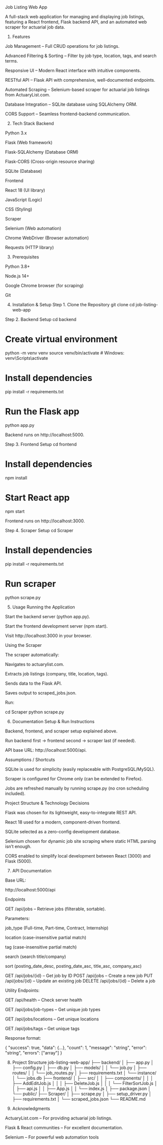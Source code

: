 Job Listing Web App

A full-stack web application for managing and displaying job listings, featuring a React frontend, Flask backend API, and an automated web scraper for actuarial job data.

1. Features

Job Management – Full CRUD operations for job listings.

Advanced Filtering & Sorting – Filter by job type, location, tags, and search terms.

Responsive UI – Modern React interface with intuitive components.

RESTful API – Flask API with comprehensive, well-documented endpoints.

Automated Scraping – Selenium-based scraper for actuarial job listings from ActuaryList.com.

Database Integration – SQLite database using SQLAlchemy ORM.

CORS Support – Seamless frontend-backend communication.

2. Tech Stack
Backend

Python 3.x

Flask (Web framework)

Flask-SQLAlchemy (Database ORM)

Flask-CORS (Cross-origin resource sharing)

SQLite (Database)

Frontend

React 18 (UI library)

JavaScript (Logic)

CSS (Styling)

Scraper

Selenium (Web automation)

Chrome WebDriver (Browser automation)

Requests (HTTP library)

3. Prerequisites

Python 3.8+

Node.js 14+

Google Chrome browser (for scraping)

Git

4. Installation & Setup
Step 1. Clone the Repository
git clone <repository-url>
cd job-listing-web-app

Step 2. Backend Setup
cd backend

# Create virtual environment
python -m venv venv
source venv/bin/activate   # Windows: venv\Scripts\activate

# Install dependencies
pip install -r requirements.txt

# Run the Flask app
python app.py


Backend runs on http://localhost:5000.

Step 3. Frontend Setup
cd frontend

# Install dependencies
npm install

# Start React app
npm start


Frontend runs on http://localhost:3000.

Step 4. Scraper Setup
cd Scraper

# Install dependencies
pip install -r requirements.txt

# Run scraper
python scrape.py

5. Usage
Running the Application

Start the backend server (python app.py).

Start the frontend development server (npm start).

Visit http://localhost:3000 in your browser.

Using the Scraper

The scraper automatically:

Navigates to actuarylist.com.

Extracts job listings (company, title, location, tags).

Sends data to the Flask API.

Saves output to scraped_jobs.json.

Run:

cd Scraper
python scrape.py

6. Documentation
Setup & Run Instructions

Backend, frontend, and scraper setup explained above.

Run backend first → frontend second → scraper last (if needed).

API base URL: http://localhost:5000/api.

Assumptions / Shortcuts

SQLite is used for simplicity (easily replaceable with PostgreSQL/MySQL).

Scraper is configured for Chrome only (can be extended to Firefox).

Jobs are refreshed manually by running scrape.py (no cron scheduling included).

Project Structure & Technology Decisions

Flask was chosen for its lightweight, easy-to-integrate REST API.

React 18 used for a modern, component-driven frontend.

SQLite selected as a zero-config development database.

Selenium chosen for dynamic job site scraping where static HTML parsing isn’t enough.

CORS enabled to simplify local development between React (3000) and Flask (5000).

7. API Documentation

Base URL:

http://localhost:5000/api

Endpoints

GET /api/jobs – Retrieve jobs (filterable, sortable).

Parameters:

job_type (Full-time, Part-time, Contract, Internship)

location (case-insensitive partial match)

tag (case-insensitive partial match)

search (search title/company)

sort (posting_date_desc, posting_date_asc, title_asc, company_asc)

GET /api/jobs/{id} – Get job by ID
POST /api/jobs – Create a new job
PUT /api/jobs/{id} – Update an existing job
DELETE /api/jobs/{id} – Delete a job

Utility Endpoints:

GET /api/health – Check server health

GET /api/jobs/job-types – Get unique job types

GET /api/jobs/locations – Get unique locations

GET /api/jobs/tags – Get unique tags

Response format:

{
  "success": true,
  "data": {...},
  "count": 1,
  "message": "string",
  "error": "string",
  "errors": ["array"]
}

8. Project Structure
job-listing-web-app/
├── backend/
│   ├── app.py
│   ├── config.py
│   ├── db.py
│   ├── models/
│   │   └── job.py
│   ├── routes/
│   │   └── job_routes.py
│   ├── requirements.txt
│   └── instance/
│       └── jobs.db
├── frontend/
│   ├── src/
│   │   ├── components/
│   │   │   ├── AddEditJob.js
│   │   │   ├── DeleteJob.js
│   │   │   └── FilterSortJob.js
│   │   ├── api.js
│   │   ├── App.js
│   │   └── index.js
│   ├── package.json
│   └── public/
├── Scraper/
│   ├── scrape.py
│   ├── setup_driver.py
│   ├── requirements.txt
│   └── scraped_jobs.json
└── README.md

9. Acknowledgments

ActuaryList.com – For providing actuarial job listings.

Flask & React communities – For excellent documentation.

Selenium – For powerful web automation tools